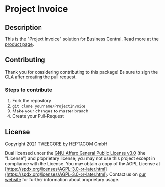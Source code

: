 # Project Invoice

## Description
This is the "Project Invoice" solution for Business Central.
Read more at the [product page](https://www.tweecore.de/project-invoice/).

## Contributing

Thank you for considering contributing to this package! Be sure to sign the [CLA](./CLA.md) after creating the pull request.
### Steps to contribute

1. Fork the repository
2. `git clone yourname/ProjectInvoice`
3. Make your changes to master branch
4. Create your Pull-Request

## License

Copyright 2021 TWEECORE by HEPTACOM GmbH

Dual licensed under the [GNU Affero General Public License v3.0](./LICENSE.md) (the "License") and proprietary license; you may not use this project except in compliance with the License.
You may obtain a copy of the AGPL License at [https://spdx.org/licenses/AGPL-3.0-or-later.html](https://spdx.org/licenses/AGPL-3.0-or-later.html).
Contact us on [our website](https://www.tweecore.de) for further information about proprietary usage.